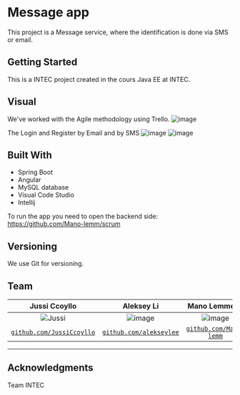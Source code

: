 # Message app

This project is a Message service, where the identification is done via SMS or email.

## Getting Started

This is a INTEC project created in the cours Java EE at INTEC.

## Visual
We've worked with the Agile methodology using Trello.
![image](https://github.com/JussiCcoyllo/message_app/assets/46483286/1d416e03-e5c4-4f40-82ea-888ccf3a5a36)
 
The Login and Register by Email and by SMS
![image](https://github.com/JussiCcoyllo/message_app/assets/46483286/ce1f7baf-206f-43c3-9455-ec707d3dca12)
![image](https://github.com/JussiCcoyllo/message_app/assets/46483286/6c771f03-1788-4fd4-933c-9251745be5a4)
 
## Built With
- Spring Boot
- Angular
- MySQL database
- Visual Code Studio
- Intellij
 
To run the app you need to open the backend side:
https://github.com/Mano-lemm/scrum

## Versioning
We use Git for versioning.  

## Team

|  Jussi Ccoyllo | Aleksey Li | Mano Lemmens | Halil Haykul |
| :---: |:---:| :---:|  :---:|
| ![Jussi](https://avatars1.githubusercontent.com/u/46483286?s=200&v=4)| ![image](https://github.com/JussiCcoyllo/calendar-app-frontend/assets/46483286/4a2dea20-6760-4e55-a643-5ff0dd06ac18)| ![image](https://github.com/JussiCcoyllo/calendar-app-frontend/assets/46483286/4d667f06-2d44-48e8-a358-1c1caf7356b4)| ![image](https://github.com/JussiCcoyllo/calendar-app-frontend/assets/46483286/6bafad22-d645-4fe6-8059-673358c15393)|
| <a href="https://github.com/JussiCcoyllo" target="_blank">`github.com/JussiCcoyllo`</a> | <a href="https://github.com/alekseylee" target="_blank">`github.com/alekseylee`</a> | <a href="https://github.com/Mano-lemm" target="_blank">`github.com/Mano-lemm`</a>  | <a href="https://github.com/haykul" target="_blank">`github.com/haykul`</a> |

---

## Acknowledgments

Team INTEC



